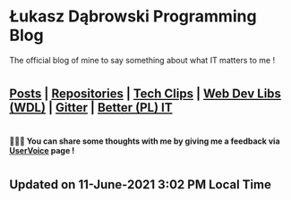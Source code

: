 # Łukasz Dąbrowski Programming Blog
The official blog of mine to say something about what IT matters to me !
#

## [Posts](/programming/Programming.md#all-the-latest-about-my-programming-activities "My personal programming blog !") | [Repositories](https://github.com/C4B-Solutions-Lab?tab=repositories "All my programming repos !") | [Tech Clips](https://drive.google.com/drive/folders/1P6gJkD0Pfb6Ucoj22hKFmNZlgsRy0_Pn?usp=sharing "All my important tech clips will land here !") | [Web Dev Libs (WDL)](https://drive.google.com/drive/folders/1qDCILfZY4XvW7Ea64UhkYXraqLPhoQnV?usp=sharing "All my important web development libraries will land here !") | [Gitter](https://gitter.im/SHARING-VALUABLE-KNOWLEDGE "Sharing valuable knowledge !") | [Better (PL) IT](https://c4b-solutions.github.io/clever_code/the_dream/V/View.html "Building better IT solutions in Poland !")


#
#### :raising_hand::mega::thought_balloon: You can share some thoughts with me by giving me a feedback via [UserVoice](https://feedback.userreport.com/1e3a64a6-617f-47ad-9cc8-2273ae3c17fd/ "Feedback Forum") page !
#

## Updated on 11-June-2021 3:02 PM Local Time
